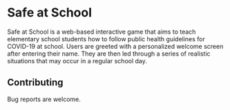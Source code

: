 # Safe at School

Safe at School is a web-based interactive game that aims to teach elementary school students how to follow public health guidelines for COVID-19 at school. Users are greeted with a personalized welcome screen after entering their name. They are then led through a series of realistic situations that may occur in a regular school day. 

## Contributing
Bug reports are welcome. 